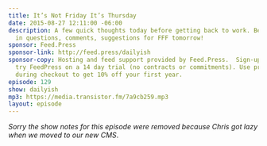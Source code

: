 ```yaml
---
title: It’s Not Friday It’s Thursday
date: 2015-08-27 12:11:00 -06:00
description: A few quick thoughts today before getting back to work. Be sure to send
  in questions, comments, suggestions for FFF tomorrow!
sponsor: Feed.Press
sponsor-link: http://feed.press/dailyish
sponsor-copy: Hosting and feed support provided by Feed.Press.  Sign-up today and
  try FeedPress on a 14 day trial (no contracts or commitments). Use promo code "dailyish"
  during checkout to get 10% off your first year.
episode: 129
show: dailyish
mp3: https://media.transistor.fm/7a9cb259.mp3
layout: episode
---
```


<em>Sorry the show notes for this episode were removed because Chris got lazy when we moved to our new CMS</em>.
